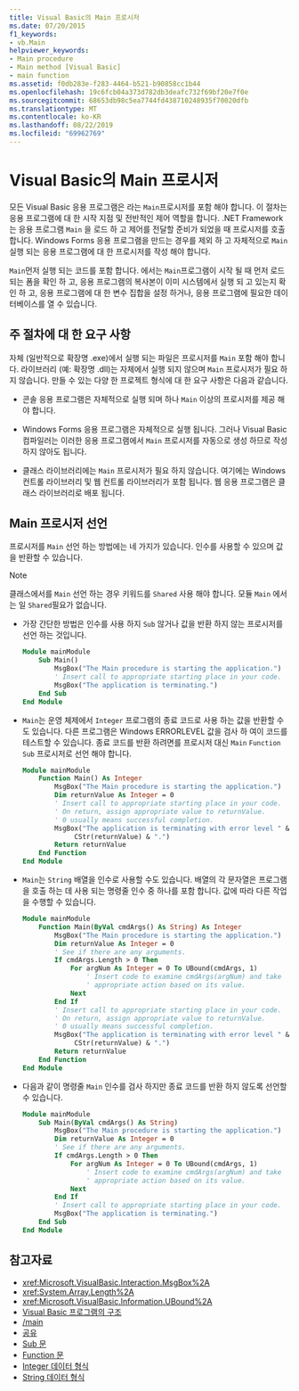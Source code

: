 ```yaml
---
title: Visual Basic의 Main 프로시저
ms.date: 07/20/2015
f1_keywords:
- vb.Main
helpviewer_keywords:
- Main procedure
- Main method [Visual Basic]
- main function
ms.assetid: f0db283e-f283-4464-b521-b90858cc1b44
ms.openlocfilehash: 19c6fcb04a373d782db3deafc732f69bf20e7f0e
ms.sourcegitcommit: 68653db98c5ea7744fd438710248935f70020dfb
ms.translationtype: MT
ms.contentlocale: ko-KR
ms.lasthandoff: 08/22/2019
ms.locfileid: "69962769"
---
```

# <a name="main-procedure-in-visual-basic"></a>Visual Basic의 Main 프로시저
모든 Visual Basic 응용 프로그램은 라는 `Main`프로시저를 포함 해야 합니다. 이 절차는 응용 프로그램에 대 한 시작 지점 및 전반적인 제어 역할을 합니다. .NET Framework는 응용 프로그램 `Main` 을 로드 하 고 제어를 전달할 준비가 되었을 때 프로시저를 호출 합니다. Windows Forms 응용 프로그램을 만드는 경우를 제외 하 고 자체적으로 `Main` 실행 되는 응용 프로그램에 대 한 프로시저를 작성 해야 합니다.

 `Main`먼저 실행 되는 코드를 포함 합니다. 에서는 `Main`프로그램이 시작 될 때 먼저 로드 되는 폼을 확인 하 고, 응용 프로그램의 복사본이 이미 시스템에서 실행 되 고 있는지 확인 하 고, 응용 프로그램에 대 한 변수 집합을 설정 하거나, 응용 프로그램에 필요한 데이터베이스를 열 수 있습니다.

## <a name="requirements-for-the-main-procedure"></a>주 절차에 대 한 요구 사항
 자체 (일반적으로 확장명 .exe)에서 실행 되는 파일은 프로시저를 `Main` 포함 해야 합니다. 라이브러리 (예: 확장명 .dll)는 자체에서 실행 되지 않으며 `Main` 프로시저가 필요 하지 않습니다. 만들 수 있는 다양 한 프로젝트 형식에 대 한 요구 사항은 다음과 같습니다.

- 콘솔 응용 프로그램은 자체적으로 실행 되며 하나 `Main` 이상의 프로시저를 제공 해야 합니다.

- Windows Forms 응용 프로그램은 자체적으로 실행 됩니다. 그러나 Visual Basic 컴파일러는 이러한 응용 프로그램에서 `Main` 프로시저를 자동으로 생성 하므로 작성 하지 않아도 됩니다.

- 클래스 라이브러리에는 `Main` 프로시저가 필요 하지 않습니다. 여기에는 Windows 컨트롤 라이브러리 및 웹 컨트롤 라이브러리가 포함 됩니다. 웹 응용 프로그램은 클래스 라이브러리로 배포 됩니다.

## <a name="declaring-the-main-procedure"></a>Main 프로시저 선언
 프로시저를 `Main` 선언 하는 방법에는 네 가지가 있습니다. 인수를 사용할 수 있으며 값을 반환할 수 있습니다.

> [!NOTE]
> 클래스에서를 `Main` 선언 하는 경우 키워드를 `Shared` 사용 해야 합니다. 모듈 `Main` 에서는 일 `Shared`필요가 없습니다.

- 가장 간단한 방법은 인수를 사용 하지 `Sub` 않거나 값을 반환 하지 않는 프로시저를 선언 하는 것입니다.

    ```vb
    Module mainModule
        Sub Main()
            MsgBox("The Main procedure is starting the application.")
            ' Insert call to appropriate starting place in your code.
            MsgBox("The application is terminating.")
        End Sub
    End Module
    ```

- `Main`는 운영 체제에서 `Integer` 프로그램의 종료 코드로 사용 하는 값을 반환할 수도 있습니다. 다른 프로그램은 Windows ERRORLEVEL 값을 검사 하 여이 코드를 테스트할 수 있습니다. 종료 코드를 반환 하려면를 프로시저 대신 `Main` `Function` `Sub` 프로시저로 선언 해야 합니다.

    ```vb
    Module mainModule
        Function Main() As Integer
            MsgBox("The Main procedure is starting the application.")
            Dim returnValue As Integer = 0
            ' Insert call to appropriate starting place in your code.
            ' On return, assign appropriate value to returnValue.
            ' 0 usually means successful completion.
            MsgBox("The application is terminating with error level " &
                 CStr(returnValue) & ".")
            Return returnValue
        End Function
    End Module
    ```

- `Main`는 `String` 배열을 인수로 사용할 수도 있습니다. 배열의 각 문자열은 프로그램을 호출 하는 데 사용 되는 명령줄 인수 중 하나를 포함 합니다. 값에 따라 다른 작업을 수행할 수 있습니다.

    ```vb
    Module mainModule
        Function Main(ByVal cmdArgs() As String) As Integer
            MsgBox("The Main procedure is starting the application.")
            Dim returnValue As Integer = 0
            ' See if there are any arguments.
            If cmdArgs.Length > 0 Then
                For argNum As Integer = 0 To UBound(cmdArgs, 1)
                    ' Insert code to examine cmdArgs(argNum) and take
                    ' appropriate action based on its value.
                Next
            End If
            ' Insert call to appropriate starting place in your code.
            ' On return, assign appropriate value to returnValue.
            ' 0 usually means successful completion.
            MsgBox("The application is terminating with error level " &
                 CStr(returnValue) & ".")
            Return returnValue
        End Function
    End Module
    ```

- 다음과 같이 명령줄 `Main` 인수를 검사 하지만 종료 코드를 반환 하지 않도록 선언할 수 있습니다.

    ```vb
    Module mainModule
        Sub Main(ByVal cmdArgs() As String)
            MsgBox("The Main procedure is starting the application.")
            Dim returnValue As Integer = 0
            ' See if there are any arguments.
            If cmdArgs.Length > 0 Then
                For argNum As Integer = 0 To UBound(cmdArgs, 1)
                    ' Insert code to examine cmdArgs(argNum) and take
                    ' appropriate action based on its value.
                Next
            End If
            ' Insert call to appropriate starting place in your code.
            MsgBox("The application is terminating.")
        End Sub
    End Module
    ```
  
## <a name="see-also"></a>참고자료

- <xref:Microsoft.VisualBasic.Interaction.MsgBox%2A>
- <xref:System.Array.Length%2A>
- <xref:Microsoft.VisualBasic.Information.UBound%2A>
- [Visual Basic 프로그램의 구조](../../../visual-basic/programming-guide/program-structure/structure-of-a-visual-basic-program.md)
- [/main](../../../visual-basic/reference/command-line-compiler/main.md)
- [공유](../../../visual-basic/language-reference/modifiers/shared.md)
- [Sub 문](../../../visual-basic/language-reference/statements/sub-statement.md)
- [Function 문](../../../visual-basic/language-reference/statements/function-statement.md)
- [Integer 데이터 형식](../../../visual-basic/language-reference/data-types/integer-data-type.md)
- [String 데이터 형식](../../../visual-basic/language-reference/data-types/string-data-type.md)
